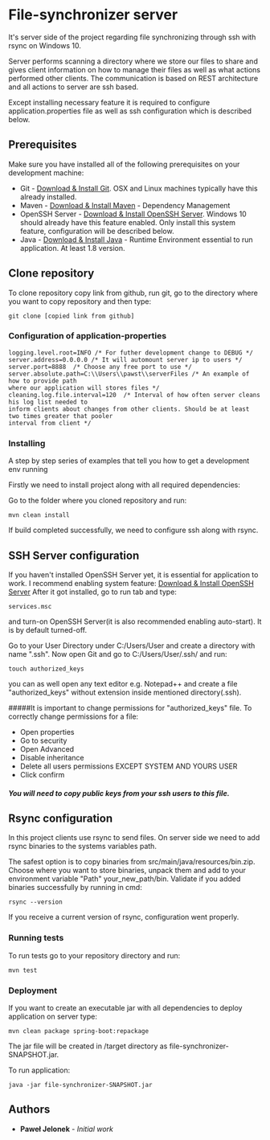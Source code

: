 # File-synchronizer server

It's server side of the project regarding file synchronizing through ssh with rsync on Windows 10.

Server performs scanning a directory where we store our files to share and gives client information on
how to manage their files as well as what actions performed other clients. The communication is based 
on REST architecture and all actions to server are ssh based.

Except installing necessary feature it is required to configure application.properties file as well as ssh configuration
which is described below.

## Prerequisites
Make sure you have installed all of the following prerequisites on your development machine:
* Git - [Download & Install Git](https://git-scm.com/downloads). OSX and Linux machines typically have this already installed.
* Maven - [Download & Install Maven](https://maven.apache.org/) - Dependency Management
* OpenSSH Server - [Download & Install OpenSSH Server](https://www.bleepingcomputer.com/news/microsoft/how-to-install-the-built-in-windows-10-openssh-server/). Windows 10 should already have this feature
enabled. Only install this system feature, configuration will be described below.
* Java - [Download & Install Java](https://www.oracle.com/java/technologies/javase/javase-jdk8-downloads.html) - Runtime Environment essential to run application. At least 1.8 version. 


## Clone repository
To clone repository copy link from github, run git, go to the directory where you want
to copy repository and then type:

```
git clone [copied link from github]
```

### Configuration of application-properties
```
logging.level.root=INFO /* For futher development change to DEBUG */
server.address=0.0.0.0 /* It will automount server ip to users */
server.port=8888  /* Choose any free port to use */
server.absolute.path=C:\\Users\\pawst\\serverFiles /* An example of how to provide path
where our application will stores files */
cleaning.log.file.interval=120  /* Interval of how often server cleans his log list needed to 
inform clients about changes from other clients. Should be at least two times greater that pooler
interval from client */
```

### Installing

A step by step series of examples that tell you how to get a development env running

Firstly we need to install project along with all required dependencies:

Go to the folder where you cloned repository and run:
```
mvn clean install
```
If build completed successfully, we need to configure ssh along with rsync.

## SSH Server configuration
If you haven't installed OpenSSH Server yet, it is essential for application to work.
I recommend enabling system feature: [Download & Install OpenSSH Server](https://www.bleepingcomputer.com/news/microsoft/how-to-install-the-built-in-windows-10-openssh-server/)
After it got installed, go to run tab and type: 
 ```
services.msc 
```
and turn-on OpenSSH Server(it is also recommended enabling auto-start). It is by default turned-off.


Go to your User Directory under C:/Users/User and create a directory with name ".ssh".
Now open Git and go to C:/Users/User/.ssh/ and run:
```
touch authorized_keys
```
you can as well open any text editor e.g. Notepad++ and create a file
"authorized_keys" without extension inside mentioned directory(.ssh).

#####It is important to change permissions for "authorized_keys" file. 
To correctly change permissions for a file:
- Open properties
- Go to security
- Open Advanced
- Disable inheritance
- Delete all users permissions EXCEPT SYSTEM AND YOURS USER
- Click confirm


##### You will need to copy public keys from your ssh users to this file.

## Rsync configuration
In this project clients use rsync to send files. On server side we need to add rsync binaries
to the systems variables path.

The safest option is to copy binaries from src/main/java/resources/bin.zip.
Choose where you want to store binaries, unpack them and add to your environment variable "Path" your_new_path/bin.
Validate if you added binaries successfully by running in cmd:
```
rsync --version
```
If you receive a current version of rsync, configuration went properly.
### Running tests

To run tests go to your repository directory and run:
```
mvn test
```
### Deployment

If you want to create an executable jar with all dependencies to deploy application on server type:

```
mvn clean package spring-boot:repackage
```

The jar file will be created in /target directory as file-synchronizer-SNAPSHOT.jar.

To run application:
 ```
java -jar file-synchronizer-SNAPSHOT.jar
 ```
## Authors

* **Paweł Jelonek** - *Initial work*
